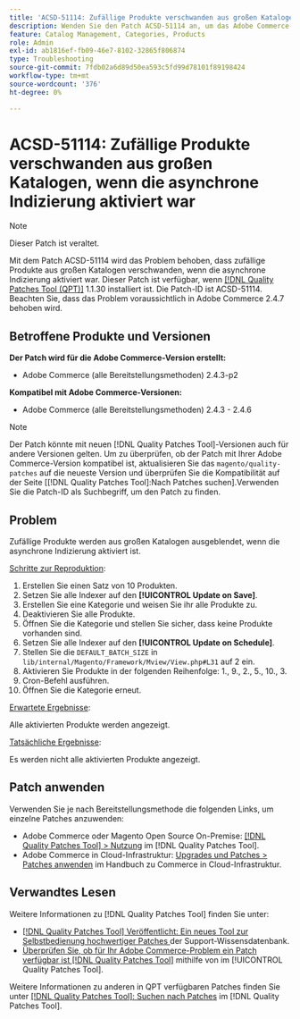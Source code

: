 ```yaml
---
title: 'ACSD-51114: Zufällige Produkte verschwanden aus großen Katalogen, wenn die asynchrone Indizierung aktiviert war'
description: Wenden Sie den Patch ACSD-51114 an, um das Adobe Commerce-Problem zu beheben. Zufällige Produkte verschwanden aus großen Katalogen, wenn die asynchrone Indizierung aktiviert wurde.
feature: Catalog Management, Categories, Products
role: Admin
exl-id: ab1816ef-fb09-46e7-8102-32865f806874
type: Troubleshooting
source-git-commit: 7fdb02a6d89d50ea593c5fd99d78101f89198424
workflow-type: tm+mt
source-wordcount: '376'
ht-degree: 0%

---
```


# ACSD-51114: Zufällige Produkte verschwanden aus großen Katalogen, wenn die asynchrone Indizierung aktiviert war

>[!NOTE]
>
>Dieser Patch ist veraltet.

Mit dem Patch ACSD-51114 wird das Problem behoben, dass zufällige Produkte aus großen Katalogen verschwanden, wenn die asynchrone Indizierung aktiviert war. Dieser Patch ist verfügbar, wenn [[!DNL Quality Patches Tool (QPT)]](https://experienceleague.adobe.com/de/docs/commerce-operations/tools/quality-patches-tool/quality-patches-tool-to-self-serve-quality-patches) 1.1.30 installiert ist. Die Patch-ID ist ACSD-51114. Beachten Sie, dass das Problem voraussichtlich in Adobe Commerce 2.4.7 behoben wird.

## Betroffene Produkte und Versionen

**Der Patch wird für die Adobe Commerce-Version erstellt:**

* Adobe Commerce (alle Bereitstellungsmethoden) 2.4.3-p2

**Kompatibel mit Adobe Commerce-Versionen:**

* Adobe Commerce (alle Bereitstellungsmethoden) 2.4.3 - 2.4.6

>[!NOTE]
>
>Der Patch könnte mit neuen [!DNL Quality Patches Tool]-Versionen auch für andere Versionen gelten. Um zu überprüfen, ob der Patch mit Ihrer Adobe Commerce-Version kompatibel ist, aktualisieren Sie das `magento/quality-patches` auf die neueste Version und überprüfen Sie die Kompatibilität auf der Seite [[!DNL Quality Patches Tool]:Nach Patches suchen].Verwenden Sie die Patch-ID als Suchbegriff, um den Patch zu finden.

## Problem

Zufällige Produkte werden aus großen Katalogen ausgeblendet, wenn die asynchrone Indizierung aktiviert ist.

<u>Schritte zur Reproduktion</u>:

1. Erstellen Sie einen Satz von 10 Produkten.
1. Setzen Sie alle Indexer auf den **[!UICONTROL Update on Save]**.
1. Erstellen Sie eine Kategorie und weisen Sie ihr alle Produkte zu.
1. Deaktivieren Sie alle Produkte.
1. Öffnen Sie die Kategorie und stellen Sie sicher, dass keine Produkte vorhanden sind.
1. Setzen Sie alle Indexer auf den **[!UICONTROL Update on Schedule]**.
1. Stellen Sie die `DEFAULT_BATCH_SIZE` in `lib/internal/Magento/Framework/Mview/View.php#L31` auf 2 ein.
1. Aktivieren Sie Produkte in der folgenden Reihenfolge: 1., 9., 2., 5., 10., 3.
1. Cron-Befehl ausführen.
1. Öffnen Sie die Kategorie erneut.

<u>Erwartete Ergebnisse</u>:

Alle aktivierten Produkte werden angezeigt.

<u>Tatsächliche Ergebnisse</u>:

Es werden nicht alle aktivierten Produkte angezeigt.

## Patch anwenden

Verwenden Sie je nach Bereitstellungsmethode die folgenden Links, um einzelne Patches anzuwenden:

* Adobe Commerce oder Magento Open Source On-Premise: [[!DNL Quality Patches Tool] > Nutzung](/help/tools/quality-patches-tool/usage.md) im [!DNL Quality Patches Tool].
* Adobe Commerce in Cloud-Infrastruktur: [Upgrades und Patches > Patches anwenden](https://experienceleague.adobe.com/docs/commerce-cloud-service/user-guide/develop/upgrade/apply-patches.html?lang=de) im Handbuch zu Commerce in Cloud-Infrastruktur.

## Verwandtes Lesen

Weitere Informationen zu [!DNL Quality Patches Tool] finden Sie unter:

* [[!DNL Quality Patches Tool] Veröffentlicht: Ein neues Tool zur Selbstbedienung hochwertiger Patches ](https://experienceleague.adobe.com/de/docs/commerce-operations/tools/quality-patches-tool/quality-patches-tool-to-self-serve-quality-patches) der Support-Wissensdatenbank.
* [Überprüfen Sie, ob für Ihr Adobe Commerce-Problem ein Patch verfügbar ist [!DNL Quality Patches Tool]](/help/tools/quality-patches-tool/patches-available-in-qpt/check-patch-for-magento-issue-with-magento-quality-patches.md) mithilfe von im [!UICONTROL Quality Patches Tool].


Weitere Informationen zu anderen in QPT verfügbaren Patches finden Sie unter [[!DNL Quality Patches Tool]: Suchen nach Patches](https://experienceleague.adobe.com/tools/commerce-quality-patches/index.html?lang=de) im [!DNL Quality Patches Tool].
